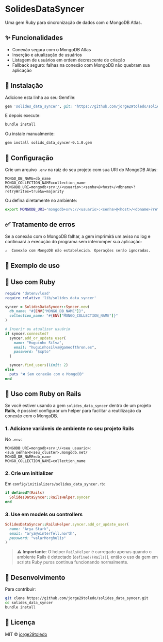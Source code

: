 # SolidesDataSyncer

Uma gem Ruby para sincronização de dados com o MongoDB Atlas.

## ✨ Funcionalidades

- Conexão segura com o MongoDB Atlas
- Inserção e atualização de usuários
- Listagem de usuários em ordem decrescente de criação
- Fallback seguro: falhas na conexão com MongoDB não quebram sua aplicação

## 🚀 Instalação

Adicione esta linha ao seu Gemfile:

```ruby
gem 'solides_data_syncer', git: 'https://github.com/jorge29toledo/solides_data_syncer.git'
```

E depois execute:

```sh
bundle install
```

Ou instale manualmente:

```sh
gem install solids_data_syncer-0.1.0.gem
```

## 🔧 Configuração

Crie um arquivo `.env` na raiz do seu projeto com sua URI do MongoDB Atlas:

```env
MONGO_DB_NAME=db_name
MONGO_COLLECTION_NAME=collection_name
MONGODB_URI=mongodb+srv://<usuario>:<senha>@<host>/<dbname>?retryWrites=true&w=majority
```

Ou defina diretamente no ambiente:

```sh
export MONGODB_URI='mongodb+srv://<usuario>:<senha>@<host>/<dbname>?retryWrites=true&w=majority'
```
## ✅ Tratamento de erros

Se a conexão com o MongoDB falhar, a gem imprimirá um aviso no log e continuará a execução do programa sem interromper sua aplicação:

```sh
⚠️  Conexão com MongoDB não estabelecida. Operações serão ignoradas.
```

## 🧪 Exemplo de uso

## 🧰 Uso com Ruby

```ruby
require 'dotenv/load'
require_relative 'lib/solides_data_syncer'

syncer = SolidesDataSyncer::Syncer.new(
  db_name: "#{ENV["MONGO_DB_NAME"]}",
  collection_name: "#{ENV["MONGO_COLLECTION_NAME"]}"
)

# Inserir ou atualizar usuário
if syncer.connected?
  syncer.add_or_update_user(
    name: "Huguinho Silva",
    email: "huguinhosilva@gameofthron.es",
    password: "$xpto"
  )

  syncer.find_users(limit: 2)
else
  puts "❌ Sem conexão com o MongoDB"
end
```

## 🧰 Uso com Ruby on Rails

Se você estiver usando a gem `solides_data_syncer` dentro de um projeto **Rails**, é possível configurar um helper para facilitar a reutilização da conexão com o MongoDB.

### 1. Adicione variáveis de ambiente no seu projeto Rails

No `.env`:

```env
MONGODB_URI=mongodb+srv://<seu_usuario>:<sua_senha>@<seu_cluster>.mongodb.net/
MONGO_DB_NAME=db_name
MONGO_COLLECTION_NAME=collection_name
```

### 2. Crie um initializer

Em `config/initializers/solides_data_syncer.rb`:

```ruby
if defined?(Rails)
  SolidesDataSyncer::RailsHelper.syncer
end
```

### 3. Use em models ou controllers

```ruby
SolidesDataSyncer::RailsHelper.syncer.add_or_update_user(
  name: "Arya Stark",
  email: "arya@winterfell.north",
  password: "valarMorghulis"
)
```

> ⚠️ **Importante**: O helper `RailsHelper` é carregado apenas quando o ambiente Rails é detectado (`defined?(Rails)`), então o uso da gem em scripts Ruby puros continua funcionando normalmente.

## 🧰 Desenvolvimento

Para contribuir:

```sh
git clone https://github.com/jorge29toledo/solides_data_syncer.git
cd solides_data_syncer
bundle install
```

## 📄 Licença

MIT © [jorge29toledo](https://github.com/jorge29toledo)

